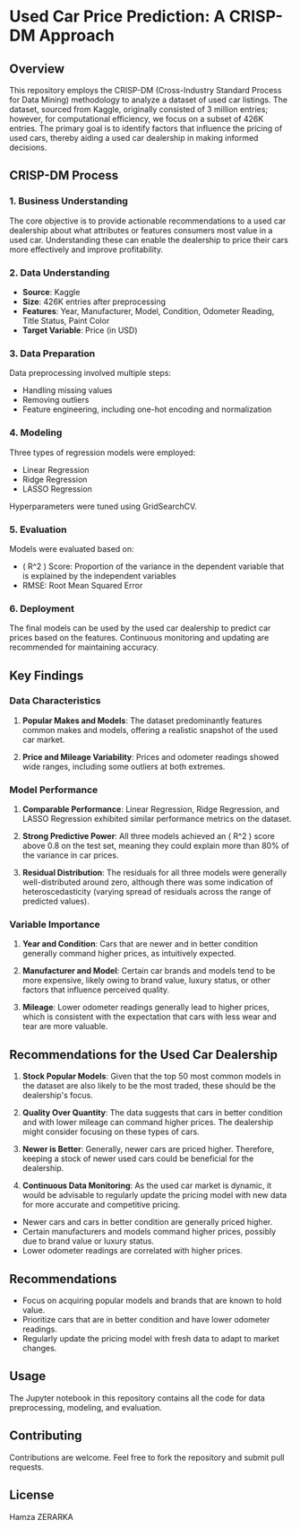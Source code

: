 

# Used Car Price Prediction: A CRISP-DM Approach

## Overview

This repository employs the CRISP-DM (Cross-Industry Standard Process for Data Mining) methodology to analyze a dataset of used car listings. The dataset, sourced from Kaggle, originally consisted of 3 million entries; however, for computational efficiency, we focus on a subset of 426K entries. The primary goal is to identify factors that influence the pricing of used cars, thereby aiding a used car dealership in making informed decisions.

## CRISP-DM Process

### 1. Business Understanding

The core objective is to provide actionable recommendations to a used car dealership about what attributes or features consumers most value in a used car. Understanding these can enable the dealership to price their cars more effectively and improve profitability.

### 2. Data Understanding

- **Source**: Kaggle
- **Size**: 426K entries after preprocessing
- **Features**: Year, Manufacturer, Model, Condition, Odometer Reading, Title Status, Paint Color
- **Target Variable**: Price (in USD)

### 3. Data Preparation

Data preprocessing involved multiple steps:
- Handling missing values
- Removing outliers
- Feature engineering, including one-hot encoding and normalization

### 4. Modeling

Three types of regression models were employed:
- Linear Regression
- Ridge Regression
- LASSO Regression

Hyperparameters were tuned using GridSearchCV.

### 5. Evaluation

Models were evaluated based on:
- \( R^2 \) Score: Proportion of the variance in the dependent variable that is explained by the independent variables
- RMSE: Root Mean Squared Error

### 6. Deployment

The final models can be used by the used car dealership to predict car prices based on the features. Continuous monitoring and updating are recommended for maintaining accuracy.

## Key Findings

### Data Characteristics

1. **Popular Makes and Models**: The dataset predominantly features common makes and models, offering a realistic snapshot of the used car market.
  
2. **Price and Mileage Variability**: Prices and odometer readings showed wide ranges, including some outliers at both extremes.

### Model Performance

1. **Comparable Performance**: Linear Regression, Ridge Regression, and LASSO Regression exhibited similar performance metrics on the dataset.

2. **Strong Predictive Power**: All three models achieved an \( R^2 \) score above 0.8 on the test set, meaning they could explain more than 80% of the variance in car prices.

3. **Residual Distribution**: The residuals for all three models were generally well-distributed around zero, although there was some indication of heteroscedasticity (varying spread of residuals across the range of predicted values).

### Variable Importance

1. **Year and Condition**: Cars that are newer and in better condition generally command higher prices, as intuitively expected.

2. **Manufacturer and Model**: Certain car brands and models tend to be more expensive, likely owing to brand value, luxury status, or other factors that influence perceived quality.

3. **Mileage**: Lower odometer readings generally lead to higher prices, which is consistent with the expectation that cars with less wear and tear are more valuable.

## Recommendations for the Used Car Dealership

1. **Stock Popular Models**: Given that the top 50 most common models in the dataset are also likely to be the most traded, these should be the dealership's focus.

2. **Quality Over Quantity**: The data suggests that cars in better condition and with lower mileage can command higher prices. The dealership might consider focusing on these types of cars.

3. **Newer is Better**: Generally, newer cars are priced higher. Therefore, keeping a stock of newer used cars could be beneficial for the dealership.

4. **Continuous Data Monitoring**: As the used car market is dynamic, it would be advisable to regularly update the pricing model with new data for more accurate and competitive pricing.


- Newer cars and cars in better condition are generally priced higher.
- Certain manufacturers and models command higher prices, possibly due to brand value or luxury status.
- Lower odometer readings are correlated with higher prices.

## Recommendations

- Focus on acquiring popular models and brands that are known to hold value.
- Prioritize cars that are in better condition and have lower odometer readings.
- Regularly update the pricing model with fresh data to adapt to market changes.

## Usage

The Jupyter notebook in this repository contains all the code for data preprocessing, modeling, and evaluation.

## Contributing

Contributions are welcome. Feel free to fork the repository and submit pull requests.

## License

Hamza ZERARKA

#
